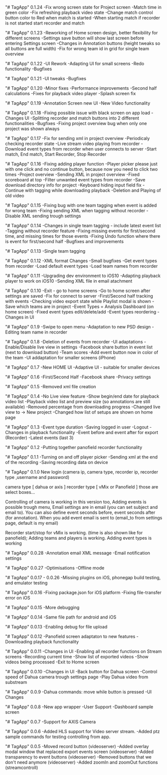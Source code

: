 "# TagApp"
0.1.24
-Fix wrong screen state for Project screen
-Match time in green color
-Fix refreshing playback video state
-Change match control button color to Red when match is started
-When starting match if recorder is not started start recorder and match 

"# TagApp"
0.1.23
-Reworking of Home screen design, better flexibility for different screens
-Settings save button will show last screen before entering Settings screen
-Changes in Annotation buttons (height tweaks so all buttons are full width)
-Fix for wrong team id in grid for single team overview

"# TagApp"
0.1.22
-UI Rework
-Adapting UI for small screens
-Redo functionality
-Bugfixes

"# TagApp"
0.1.21
-UI tweaks
-Bugfixes

"# TagApp"
0.1.20
-Minor fixes
-Performance improvements
-Second half calculations
-Fixes for playback video player
-Splash screen fix

"# TagApp"
0.1.19
-Annotation Screen new UI
-New Video functionality

"# TagApp"
0.1.18
-Fixing possible issue with black screen on app load
-Changes UI
-Splitting recorder and match buttons into 2 different functionalities
-Bugfixes
-Fixing project overview bug when only one project was shown always

"# TagApp"
0.1.17
-Fix for sending xml in project overview
-Periodicaly checking recorder state
-Live stream video playing from recorder
-Download event types from recorder when user connects to server
-Start match, End match, Start Recorder, Stop Recorder

"# TagApp"
0.1.16
-Fixing adding player function
-Player picker please just with one click and no continue button, because now you need to click two times
-Project overview
-Sending XML in project overview
-Fixed scoreboard at top
-Filter unwanted event types from recorder
-Save download directory info for project
-Keyboard hiding input field fix
-Continue with tagging while downloading playback
-Deletion and Playing of old video

"# TagApp"
0.1.15
-Fixing bug with one team tagging when event is added for wrong team
-Fixing sending XML when tagging without recorder
-Disable XML sending trough settings

"# TagApp"
0.1.14
-Changes in single team tagging - include latest event list
-Tagging without recorder feature
-Fixing missing events for first/second time, and missing times for those events
-Fixing Undo function where there is event for first/second half
-Bugfixes and improvements

"# TagApp"
0.1.13
-Single team tagging

"# TagApp"
0.1.12
-XML format Changes
-Small bugfixes
-Get event types from recorder
-Load default event types
-Load team names from recorder


"# TagApp"
0.1.11
-Upgrading dev environment to iOS10
-Adapting playback player to work on iOS10
-Sending XML file in email atachment

"# TagApp"
0.1.10
-Exit - go to home screens
-Go to home screen after settings are saved
-Fix for connect to server
-First/Second half tracking with events
-Checking video export state while Playlist modal is shown
-Save which teams are in project
-Event Types = Analysis Dashboard (on home screen)
-Fixed event types edit/delete/add
-Event types reordering
-Changes in UI

"# TagApp"
0.1.9
-Swipe to open menu
-Adaptation to new PSD design
-Editing team name in recorder

"# TagApp"
0.1.8
-Deletion of events from recorder
-UI adaptations
-Enable/Disable live view in settings
-Facebook share button in event list (next to download button)
-Team scores
-Add event button now in color of the team
-UI addaptation for smaller screens (iPhone)

"# TagApp"
0.1.7
-New HOME UI
-Adaptive UI - suitable for smaller devices

"# TagApp"
0.1.6
-First/Second Half
-Facebook share
-Privacy settings

"# TagApp"
0.1.5
-Removed xml file creation

"# TagApp"
0.1.4
-No Live view feature
-Show begin/end date for playback video list
-Playback video list and preview size (so annotations are still available)
-Removed percentage from downloading progress
-Changed live view to -> New project
-Changed how list of setups are shown on home page

"# TagApp"
0.1.3
-Event type duration
-Saving logged in user
-Logout
-Changes in playback functionality
-Event before and event after for export (Recorder)
-Latest events (last 3)

"# TagApp"
0.1.2
-Putting together panofield recorder functionality

"# TagApp"
0.1.1
-Turning on and off player picker
-Sending xml at the end of the recording
-Saving recording data on device

"# TagApp"
0.1.0
New login (camera ip, camera type, recorder ip, recorder type ,username and password)

camera type [ dahua or axis ]
recorder type [ vMix or Panofield ] those are select boxes...

Controlling of camera is working in this version too,
Adding events is possible trough menu, Email settings are in email (you can set subject and email to). You can also define event seconds before, event seconds after (for annotation). When you add event email is sent to (email_to from settings page, default is my email)

Recorder start/stop for vMix is working. (time is also shown like for panofield);
Adding teams and players is working.
Adding event types is working

"# TagApp"
0.0.28
-Annotation email XML message
-Email notification settings

"# TagApp"
0.0.27
-Optimisations
-Offline mode

"# TagApp"
0.0.17 - 0.0.26
-Missing plugins on iOS, phonegap build testing, and emulator testing

"# TagApp"
0.0.16
-Fixing package.json for iOS platform
-Fixing file-transfer error on iOS

"# TagApp"
0.0.15
-More debugging

"# TagApp"
0.0.14
-Same file path for android and iOS

"# TagApp"
0.0.13
-Enabling debug for file upload

"# TagApp"
0.0.12
-Panofield screen adaptaton to new features
-Downloading playback functionality

"# TagApp"
0.0.11
-Changes in UI
-Enabling all recorder functions on Stream screens
-Recording current time
-Show list of exported videos
-Show videos being processed
-Exit to Home screen

"# TagApp"
0.0.10
-Changes in UI
-Back button for Dahua screen
-Control speed of Dahua camera trough settings page
-Play Dahua video from substream

"# TagApp"
0.0.9
-Dahua commands: move while button is pressed
-UI Changes

"# TagApp"
0.0.8
-New app wrapper
-User Support
-Dashboard sample screen

"# TagApp"
0.0.7
-Support for AXIS Camera

"# TagApp"
0.0.6
-Added HLS support for Video server stream.
-Added ptz sample commands for testing controlling from app.

"# TagApp"
0.0.5
-Moved record button (videoserver)
-Added overlay modal window that replaced export events screen (videoserver)
-Added transparency to event buttons (videoserver)
-Removed buttons that we don't need anymore (videoserver)
-Added zoomIn and zoomOut functions (streamcontroll)
